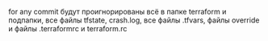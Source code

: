 for any commit
будут проигнорированы всё в папке terraform и подпапки, все файлы tfstate, crash.log, все файлы .tfvars, файлы override и файлы .terraformrc и terraform.rc
